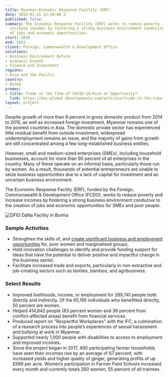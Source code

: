 ```yaml
---
title: Myanmar—Economic Response Facility (ERF)
date: 2016-01-21 22:40:00 Z
published: false
summary: The Economic Response Facility (ERF) works to reduce poverty in Myanmar and
  increase incomes by fostering a strong business environment conducive to the creation
  of jobs and economic opportunities.
start: 2016
end: 2022
client: Foreign, Commonwealth & Development Office
solutions:
- Business Environment Reform
- Economic Growth
- Finance and Investment
regions:
- Asia and the Pacific
country:
- Burma
promos:
- title: Trade in the Time of COVID-19—Risk or Opportunity?
  link: https://dai-global-developments.com/articles/trade-in-the-time-of-covid-19-risk-or-opportunity
layout: project
---
```


Despite growth of more than 8 percent in gross domestic product from 2014 to 2015, as well as increased foreign investment, Myanmar remains one of the poorest countries in Asia. The domestic private sector has experienced little residual benefit from outside investment, widespread underemployment remains an issue, and the majority of gains from growth are still concentrated among a few long-established business entities.

However, small and medium-sized enterprises (SMEs), including household businesses, account for more than 90 percent of all enterprises in the country. Many of these operate on an informal basis, particularly those run by women. As a result, thousands of potential entrepreneurs are unable to seize business opportunities due to a lack of capital for investment and an uncertain business environment.

The Economic Response Facility (ERF), funded by the Foreign, Commonwealth & Development Office (FCDO), works to reduce poverty and increase incomes by fostering a strong business environment conducive to the creation of jobs and economic opportunities for SMEs and poor people. 



![DFID DaNa Facility in Burma](https://assetify-dai.com/projects/DaNa_Image.jpg)

### Sample Activities

* Strengthen the skills of, and [create significant business and employment opportunities](http://www.mmtimes.com/index.php/business/26753-dfid-funded-grant-program-to-target-businesses-in-four-sectors.html) for, poor women and marginalised groups.
* Hold innovation challenges to identify and provide funding support for ideas that have the potential to deliver positive and impactful change in the business sector.
* Facilitate increased trade and exports, particularly in non-extractive and job-creating sectors such as textiles, bamboo, and agribusiness.

### Select Results

* Improved livelihoods, income, or employment for 289,741 people both directly and indirectly. Of the 65,195 individuals who benefitted directly, 50 percent are women. 
* Helped 414,842 people (83 percent women and 38 percent from conflict-affected areas) benefit from financial services.
* Produced report on "Respectful Workplaces" with the IFC, a culmination of a research process into people’s experiences of sexual harassment and bullying at work in Myanmar.
* Supported nearly 1,000 people with disabilities to access to employment and improved incomes.
* Since the project began in 2017, 490 participating farmer households have seen their incomes rise by an average of 67 percent, with increased yields and higher quality of ginger, generating profits of up £569 per acre. Women’s participation in Farmer Field Schools increased every month and currently totals 260 women, 55 percent of all trainees. 